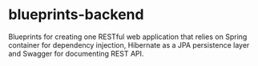 # blueprints-backend
Blueprints for creating one RESTful web application that relies on Spring container for dependency injection, Hibernate as a JPA persistence layer and Swagger for documenting REST API.
